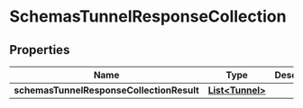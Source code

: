 # SchemasTunnelResponseCollection

## Properties
Name | Type | Description | Notes
------------ | ------------- | ------------- | -------------
**schemasTunnelResponseCollectionResult** | [**List&lt;Tunnel&gt;**](Tunnel.md) |  |  [optional]
